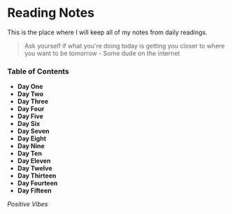 
# Reading Notes

This is the place where I will keep all of my notes from daily readings.

> Ask yourself if what you're doing today is getting you closer to where you want to be tomorrow - Some dude on the internet

### Table of Contents

- **Day One**
- **Day Two**
- **Day Three**
- **Day Four**
- **Day Five**
- **Day Six**
- **Day Seven**
- **Day Eight**
- **Day Nine**
- **Day Ten**
- **Day Eleven**
- **Day Twelve**
- **Day Thirteen**
- **Day Fourteen**
- **Day Fifteen**


*Positive Vibes*
